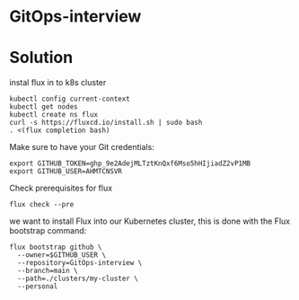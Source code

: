 # GitOps-interview

# Solution

instal flux in to k8s cluster 

```
kubectl config current-context
kubectl get nodes
kubectl create ns flux
curl -s https://fluxcd.io/install.sh | sudo bash
. <(flux completion bash)
```

Make sure to have your Git credentials:
```
export GITHUB_TOKEN=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
export GITHUB_USER=AHMTCNSVR

```

Check prerequisites for flux 
```
flux check --pre
```

we want to install Flux into our Kubernetes cluster, this is done with the Flux bootstrap command:

```
flux bootstrap github \
  --owner=$GITHUB_USER \
  --repository=GitOps-interview \
  --branch=main \
  --path=./clusters/my-cluster \
  --personal

```


